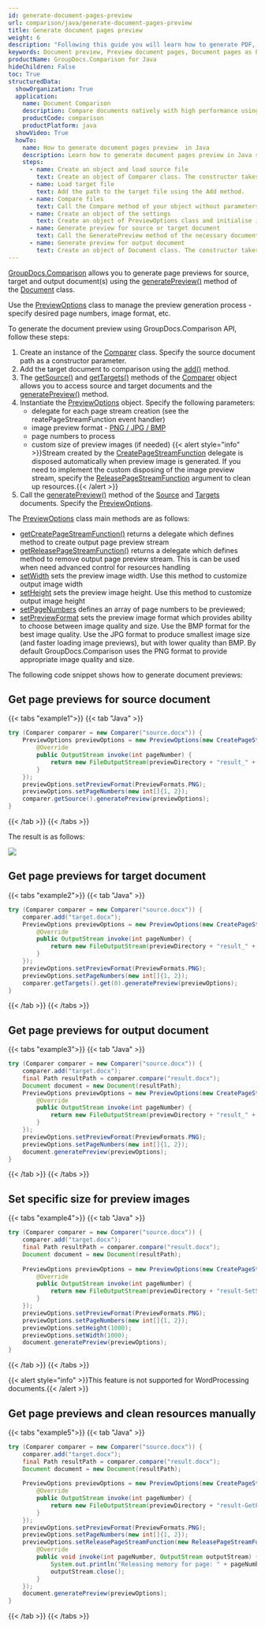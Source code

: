 ```yaml
---
id: generate-document-pages-preview
url: comparison/java/generate-document-pages-preview
title: Generate document pages preview
weight: 6
description: "Following this guide you will learn how to generate PDF, Word, Excel, PowerPoint documents thumbnails and preview document pages using GroupDocs.Comparison for Java API."
keywords: Document preview, Preview document pages, Document pages as PNG, document pages as JPG
productName: GroupDocs.Comparison for Java
hideChildren: False
toc: True
structuredData:
  showOrganization: True
  application:
    name: Document Comparison
    description: Compare documents natively with high performance using Java language and GroupDocs.Comparison for Java
    productCode: comparison
    productPlatform: java
  showVideo: True
  howTo:
    name: How to generate document pages preview  in Java
    description: Learn how to generate document pages preview in Java step by step
    steps:
      - name: Create an object and load source file
        text: Create an object of Comparer class. The constructor takes the source file path parameter. You may specify absolute or relative file path as per your requirements.
      - name: Load target file
        text: Add the path to the target file using the Add method.
      - name: Compare files
        text: Call the Compare method of your object without parameters.
      - name: Create an object of the settings
        text: Create an object of PreviewOptions class and initialise it the necessary parameters.
      - name: Generate preview for source or target document
        text: Call the GeneratePreview method of the necessary document of the Comparer object.
      - name: Generate preview for output document
        text: Create an object of Document class. The constructor takes the output file stream parameter. Call the GeneratePreview method with PreviewOptions parameter.
---
```


[GroupDocs.Comparison](https://products.groupdocs.com/comparison/java) allows you to generate page previews for source, target and output document(s) using the [generatePreview()](https://reference.groupdocs.com/comparison/java/com.groupdocs.comparison/document/#generatePreview-com.groupdocs.comparison.options.PreviewOptions-) method of the [Document](https://reference.groupdocs.com/comparison/java/com.groupdocs.comparison/document) class.

Use the [PreviewOptions](https://reference.groupdocs.com/comparison/java/com.groupdocs.comparison.options/previewoptions/) class to manage the preview generation process - specify desired page numbers, image format, etc.

To generate the document preview using GroupDocs.Comparison API, follow these steps:

1.  Create an instance of the [Comparer](https://reference.groupdocs.com/comparison/java/com.groupdocs.comparison/comparer) class. Specify the source document path as a constructor parameter.
2.  Add the target document to comparison using the [add()](https://reference.groupdocs.com/comparison/java/com.groupdocs.comparison/comparer/#add-java.lang.String-) method.
3.  The [getSource()](https://reference.groupdocs.com/comparison/java/com.groupdocs.comparison/comparer/#getSource--) and [getTargets()](https://reference.groupdocs.com/comparison/java/com.groupdocs.comparison/comparer/#getTargets--) methods of the [Comparer](https://reference.groupdocs.com/comparison/java/com.groupdocs.comparison/comparer) object allows you to access source and target documents and the [generatePreview()](https://reference.groupdocs.com/comparison/java/com.groupdocs.comparison/document/#generatePreview-com.groupdocs.comparison.options.PreviewOptions-) method.
4.  Instantiate the [PreviewOptions](https://reference.groupdocs.com/comparison/java/com.groupdocs.comparison.options/previewoptions) object. Specify the following parameters:
    *   delegate for each page stream creation (see the reatePageStreamFunction event handler)
    *   image preview format - [PNG / JPG / BMP](https://reference.groupdocs.com/comparison/java/com.groupdocs.comparison.options.enums/previewformats/)
    *   page numbers to process
    *   custom size of preview images (if needed)
    {{< alert style="info" >}}Stream created by the [CreatePageStreamFunction](https://reference.groupdocs.com/comparison/java/com.groupdocs.comparison.common.function/createpagestreamfunction/) delegate is disposed automatically when preview image is generated. If you need to implement the custom disposing of the image preview stream, specify the [ReleasePageStreamFunction](https://reference.groupdocs.com/comparison/java/com.groupdocs.comparison.common.function/releasepagestreamfunction/) argument to clean up resources.{{< /alert >}}
5.  Call the [generatePreview()](https://reference.groupdocs.com/comparison/java/com.groupdocs.comparison/document/#generatePreview-com.groupdocs.comparison.options.PreviewOptions-) method of the [Source](https://reference.groupdocs.com/comparison/java/com.groupdocs.comparison/comparer/#getSource--) and [Targets](https://reference.groupdocs.com/comparison/java/com.groupdocs.comparison/comparer/#getTargets--) documents. Specify the [PreviewOptions](https://reference.groupdocs.com/comparison/java/com.groupdocs.comparison.options/previewoptions/).

The [PreviewOptions](https://reference.groupdocs.com/comparison/java/com.groupdocs.comparison.options/previewoptions/) class main methods are as follows:

*   [getCreatePageStreamFunction()](https://reference.groupdocs.com/comparison/java/com.groupdocs.comparison.options/previewoptions/#getCreatePageStream--) returns a delegate which defines method to create output page preview stream
*   [getReleasePageStreamFunction()](https://reference.groupdocs.com/comparison/java/com.groupdocs.comparison.options/previewoptions/#getReleasePageStream--) returns a delegate which defines method to remove output page preview stream. This is can be used when need advanced control for resources handling
*   [setWidth](https://reference.groupdocs.com/comparison/java/com.groupdocs.comparison.options/previewoptions/#setWidth-int-) sets the preview image width. Use this method to customize output image width
*   [setHeight](https://reference.groupdocs.com/comparison/java/com.groupdocs.comparison.options/previewoptions/#setHeight-int-) sets the preview image height. Use this method to customize output image height
*   [setPageNumbers](https://reference.groupdocs.com/comparison/java/com.groupdocs.comparison.options/previewoptions/#setPageNumbers-int---) defines an array of page numbers to be previewed;
*   [setPreviewFormat](https://reference.groupdocs.com/comparison/java/com.groupdocs.comparison.options/previewoptions/#setPreviewFormat-com.groupdocs.comparison.options.enums.PreviewFormats-) sets the preview image format which provides ability to choose between image quality and size. Use the BMP format for the best image quality. Use the JPG format to produce smallest image size (and faster loading image previews), but with lower quality than BMP. By default GroupDocs.Comparison uses the PNG format to provide appropriate image quality and size.

The following code snippet shows how to generate document previews:

## Get page previews for source document

{{< tabs "example1">}}
{{< tab "Java" >}}
```java
try (Comparer comparer = new Comparer("source.docx")) {
    PreviewOptions previewOptions = new PreviewOptions(new CreatePageStreamFunction() {
        @Override
        public OutputStream invoke(int pageNumber) {
            return new FileOutputStream(previewDirectory + "result_" + pageNumber + ".png");
        }
    });
    previewOptions.setPreviewFormat(PreviewFormats.PNG);
    previewOptions.setPageNumbers(new int[]{1, 2});
    comparer.getSource().generatePreview(previewOptions);
}
```
{{< /tab >}}
{{< /tabs >}}

The result is as follows:

![](/comparison/java/images/generate-document-pages-preview.png)

## Get page previews for target document

{{< tabs "example2">}}
{{< tab "Java" >}}
```java
try (Comparer comparer = new Comparer("source.docx")) {
    comparer.add("target.docx");
    PreviewOptions previewOptions = new PreviewOptions(new CreatePageStreamFunction() {
        @Override
        public OutputStream invoke(int pageNumber) {
            return new FileOutputStream(previewDirectory + "result_" + pageNumber + ".png");
        }
    });
    previewOptions.setPreviewFormat(PreviewFormats.PNG);
    previewOptions.setPageNumbers(new int[]{1, 2});
    comparer.getTargets().get(0).generatePreview(previewOptions);
}
```
{{< /tab >}}
{{< /tabs >}}

## Get page previews for output document

{{< tabs "example3">}}
{{< tab "Java" >}}
```java
try (Comparer comparer = new Comparer("source.docx")) {
    comparer.add("target.docx");
    final Path resultPath = comparer.compare("result.docx");
    Document document = new Document(resultPath);
    PreviewOptions previewOptions = new PreviewOptions(new CreatePageStreamFunction() {
        @Override
        public OutputStream invoke(int pageNumber) {
            return new FileOutputStream(previewDirectory + "result_" + pageNumber + ".png");
        }
    });
    previewOptions.setPreviewFormat(PreviewFormats.PNG);
    previewOptions.setPageNumbers(new int[]{1, 2});
    document.generatePreview(previewOptions);
}
```
{{< /tab >}}
{{< /tabs >}}

## Set specific size for preview images

{{< tabs "example4">}}
{{< tab "Java" >}}
```java
try (Comparer comparer = new Comparer("source.docx")) {
    comparer.add("target.docx");
    final Path resultPath = comparer.compare("result.docx");
    Document document = new Document(resultPath);
    
    PreviewOptions previewOptions = new PreviewOptions(new CreatePageStreamFunction() {
        @Override
        public OutputStream invoke(int pageNumber) {
            return new FileOutputStream(previewDirectory + "result-SetSpecificImagesSize_" + pageNumber + ".png");
        }
    });
    previewOptions.setPreviewFormat(PreviewFormats.PNG);
    previewOptions.setPageNumbers(new int[]{1, 2});
    previewOptions.setHeight(1000);
    previewOptions.setWidth(1000);
    document.generatePreview(previewOptions);
}
```
{{< /tab >}}
{{< /tabs >}}

{{< alert style="info" >}}This feature is not supported for WordProcessing documents.{{< /alert >}}

## Get page previews and clean resources manually

{{< tabs "example5">}}
{{< tab "Java" >}}
```java
try (Comparer comparer = new Comparer("source.docx")) {
    comparer.add("target.docx");
    final Path resultPath = comparer.compare("result.docx");
    Document document = new Document(resultPath);
    
    PreviewOptions previewOptions = new PreviewOptions(new CreatePageStreamFunction() {
        @Override
        public OutputStream invoke(int pageNumber) {
            return new FileOutputStream(previewDirectory + "result-GetPagePreviewsResouresCleaning_" + pageNumber + ".png");
        }
    });
    previewOptions.setPreviewFormat(PreviewFormats.PNG);
    previewOptions.setPageNumbers(new int[]{1, 2});
    previewOptions.setReleasePageStreamFunction(new ReleasePageStreamFunction() {
        @Override
        public void invoke(int pageNumber, OutputStream outputStream) {
            System.out.println("Releasing memory for page: " + pageNumber);
            outputStream.close();
        }
    });
    document.generatePreview(previewOptions);
}
```
{{< /tab >}}
{{< /tabs >}}
